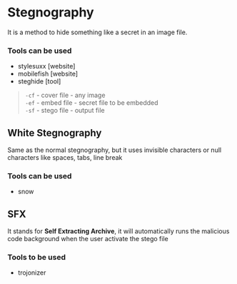 # Stegnography

It is a method to hide something like a secret in an image file.

### Tools can be used

- stylesuxx [website]
- mobilefish [website]
- steghide [tool]

> `-cf` - cover file - any image  
> `-ef` - embed file - secret file to be embedded  
> `-sf` - stego file - output file

## White Stegnography

Same as the normal stegnography, but it uses invisible characters or null characters like spaces, tabs, line break

### Tools can be used

- snow

## SFX

It stands for **Self Extracting Archive**, it will automatically runs the malicious code background when the user activate the stego file

### Tools to be used

- trojonizer
